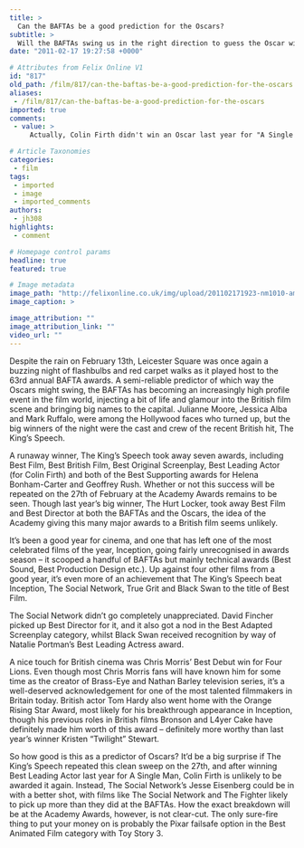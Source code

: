 ```yaml
---
title: >
  Can the BAFTAs be a good prediction for the Oscars?
subtitle: >
  Will the BAFTAs swing us in the right direction to guess the Oscar winners?
date: "2011-02-17 19:27:58 +0000"

# Attributes from Felix Online V1
id: "817"
old_path: /film/817/can-the-baftas-be-a-good-prediction-for-the-oscars
aliases:
 - /film/817/can-the-baftas-be-a-good-prediction-for-the-oscars
imported: true
comments:
 - value: >
     Actually, Colin Firth didn't win an Oscar last year for "A Single Man." Jeff Bridges did for "Crazy Heart.",Thank God! Smeoone with brains speaks!,Cj2WJ5 <a href="http://vukacreboqie.com/">vukacreboqie</a>, <a href="http://www.latimeds.net/">nexium</a> &gt;:-[[ <a href="http://www.onlinemedico.com/">mail order cymbalta</a> cbabcm <a href="http://www.medssupport.com/">topamax zonegran and binge eating</a> =P , <a href="http://www.yourautoinsurancequotes.com/">auto insurance quotes</a> %]]] <a href="http://www.yourviagraguide.com/">buy pfizer viagra</a> &gt;:)

# Article Taxonomies
categories:
 - film
tags:
 - imported
 - image
 - imported_comments
authors:
 - jh308
highlights:
 - comment

# Homepage control params
headline: true
featured: true

# Image metadata
image_path: "http://felixonline.co.uk/img/upload/201102171923-nm1010-amyamyam.jpg"
image_caption: >

image_attribution: ""
image_attribution_link: ""
video_url: ""
---
```


Despite the rain on February 13th, Leicester Square was once again a buzzing night of flashbulbs and red carpet walks as it played host to the 63rd annual BAFTA awards. A semi-reliable predictor of which way the Oscars might swing, the BAFTAs has becoming an increasingly high profile event in the film world, injecting a bit of life and glamour into the British film scene and bringing big names to the capital. Julianne Moore, Jessica Alba and Mark Ruffalo, were among the Hollywood faces who turned up, but the big winners of the night were the cast and crew of the recent British hit, The King’s Speech.

A runaway winner, The King’s Speech took away seven awards, including Best Film, Best British Film, Best Original Screenplay, Best Leading Actor (for Colin Firth) and both of the Best Supporting awards for Helena Bonham-Carter and Geoffrey Rush. Whether or not this success will be repeated on the 27th of February at the Academy Awards remains to be seen. Though last year’s big winner, The Hurt Locker, took away Best Film and Best Director at both the BAFTAs and the Oscars, the idea of the Academy giving this many major awards to a British film seems unlikely.

It’s been a good year for cinema, and one that has left one of the most celebrated films of the year, Inception, going fairly unrecognised in awards season – it scooped a handful of BAFTAs but mainly technical awards (Best Sound, Best Production Design etc.). Up against four other films from a good year, it’s even more of an achievement that The King’s Speech beat Inception, The Social Network, True Grit and Black Swan to the title of Best Film.

The Social Network didn’t go completely unappreciated. David Fincher picked up Best Director for it, and it also got a nod in the Best Adapted Screenplay category, whilst Black Swan received recognition by way of Natalie Portman’s Best Leading Actress award.

A nice touch for British cinema was Chris Morris’ Best Debut win for Four Lions. Even though most Chris Morris fans will have known him for some time as the creator of Brass-Eye and Nathan Barley television series, it’s a well-deserved acknowledgement for one of the most talented filmmakers in Britain today. British actor Tom Hardy also went home with the Orange Rising Star Award, most likely for his breakthrough appearance in Inception, though his previous roles in British films Bronson and L4yer Cake have definitely made him worth of this award – definitely more worthy than last year’s winner Kristen “Twilight” Stewart.

So how good is this as a predictor of Oscars? It’d be a big surprise if The King’s Speech repeated this clean sweep on the 27th, and after winning Best Leading Actor last year for A Single Man, Colin Firth is unlikely to be awarded it again. Instead, The Social Network’s Jesse Eisenberg could be in with a better shot, with films like The Social Network and The Fighter likely to pick up more than they did at the BAFTAs. How the exact breakdown will be at the Academy Awards, however, is not clear-cut. The only sure-fire thing to put your money on is probably the Pixar failsafe option in the Best Animated Film category with Toy Story 3.
